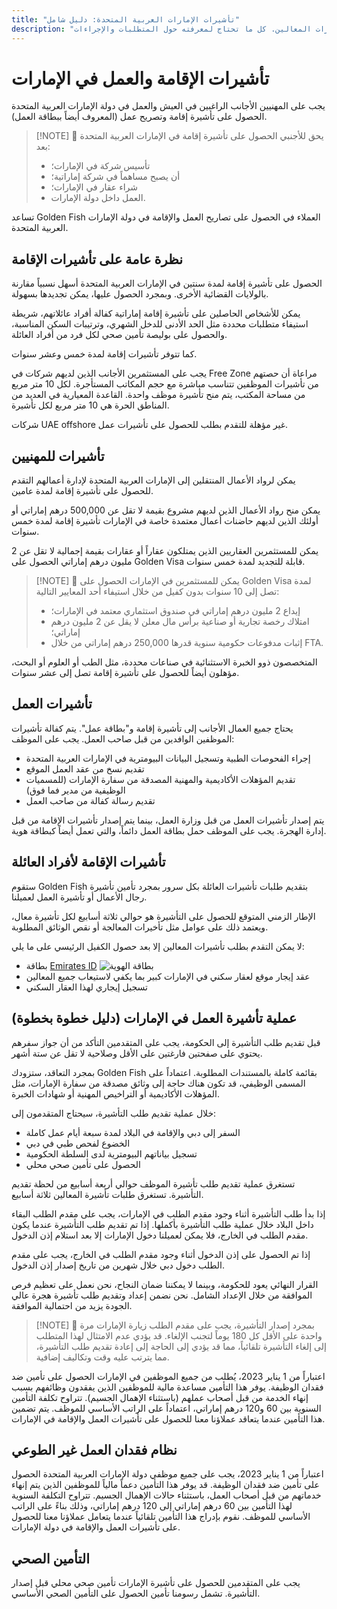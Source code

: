 ```yaml
---
title: "تأشيرات الإمارات العربية المتحدة: دليل شامل"
description: "نظرة خبير على أنواع تأشيرات الإمارات: تصاريح الإقامة وتأشيرات العمل وتأشيرات المعالين. كل ما تحتاج لمعرفته حول المتطلبات والإجراءات."
---
```


# تأشيرات الإقامة والعمل في الإمارات

يجب على المهنيين الأجانب الراغبين في العيش والعمل في دولة الإمارات العربية المتحدة الحصول على تأشيرة إقامة وتصريح عمل (المعروف أيضاً ببطاقة العمل).

> [!NOTE] 💚 يحق للأجنبي الحصول على تأشيرة إقامة في الإمارات العربية المتحدة بعد:
>
> - تأسيس شركة في الإمارات؛
> - أن يصبح مساهماً في شركة إماراتية؛
> - شراء عقار في الإمارات؛
> - العمل داخل دولة الإمارات.

تساعد Golden Fish العملاء في الحصول على تصاريح العمل والإقامة في دولة الإمارات العربية المتحدة.

## نظرة عامة على تأشيرات الإقامة

الحصول على تأشيرة إقامة لمدة سنتين في الإمارات العربية المتحدة أسهل نسبياً مقارنة بالولايات القضائية الأخرى. وبمجرد الحصول عليها، يمكن تجديدها بسهولة.

يمكن للأشخاص الحاصلين على تأشيرة إقامة إماراتية كفالة أفراد عائلاتهم، شريطة استيفاء متطلبات محددة مثل الحد الأدنى للدخل الشهري، وترتيبات السكن المناسبة، والحصول على بوليصة تأمين صحي لكل فرد من أفراد العائلة.

كما تتوفر تأشيرات إقامة لمدة خمس وعشر سنوات.

يجب على المستثمرين الأجانب الذين لديهم شركات في Free Zone مراعاة أن حصتهم من تأشيرات الموظفين تتناسب مباشرة مع حجم المكاتب المستأجرة. لكل 10 متر مربع من مساحة المكتب، يتم منح تأشيرة موظف واحدة. القاعدة المعيارية في العديد من المناطق الحرة هي 10 متر مربع لكل تأشيرة.

شركات UAE offshore غير مؤهلة للتقدم بطلب للحصول على تأشيرات عمل.

## تأشيرات للمهنيين

يمكن لرواد الأعمال المنتقلين إلى الإمارات العربية المتحدة لإدارة أعمالهم التقدم للحصول على تأشيرة إقامة لمدة عامين.

يمكن منح رواد الأعمال الذين لديهم مشروع بقيمة لا تقل عن 500,000 درهم إماراتي أو أولئك الذين لديهم حاضنات أعمال معتمدة خاصة في الإمارات تأشيرة إقامة لمدة خمس سنوات.

يمكن للمستثمرين العقاريين الذين يمتلكون عقاراً أو عقارات بقيمة إجمالية لا تقل عن 2 مليون درهم إماراتي الحصول على Golden Visa قابلة للتجديد لمدة خمس سنوات.

> [!NOTE] 💚 يمكن للمستثمرين في الإمارات الحصول على Golden Visa لمدة تصل إلى 10 سنوات بدون كفيل من خلال استيفاء أحد المعايير التالية:
>
> - إيداع 2 مليون درهم إماراتي في صندوق استثماري معتمد في الإمارات؛
> - امتلاك رخصة تجارية أو صناعية برأس مال معلن لا يقل عن 2 مليون درهم إماراتي؛
> - إثبات مدفوعات حكومية سنوية قدرها 250,000 درهم إماراتي من خلال FTA.

المتخصصون ذوو الخبرة الاستثنائية في صناعات محددة، مثل الطب أو العلوم أو البحث، مؤهلون أيضاً للحصول على تأشيرة إقامة تصل إلى عشر سنوات.

## تأشيرات العمل

يحتاج جميع العمال الأجانب إلى تأشيرة إقامة و"بطاقة عمل". يتم كفالة تأشيرات الموظفين الوافدين من قبل صاحب العمل. يجب على الموظف:

- إجراء الفحوصات الطبية وتسجيل البيانات البيومترية في الإمارات العربية المتحدة
- تقديم نسخ من عقد العمل الموقع
- تقديم المؤهلات الأكاديمية والمهنية المصدقة من سفارة الإمارات (للمسميات الوظيفية من مدير فما فوق)
- تقديم رسالة كفالة من صاحب العمل

يتم إصدار تأشيرات العمل من قبل وزارة العمل، بينما يتم إصدار تأشيرات الإقامة من قبل إدارة الهجرة. يجب على الموظف حمل بطاقة العمل دائماً، والتي تعمل أيضاً كبطاقة هوية.

## تأشيرات الإقامة لأفراد العائلة

ستقوم Golden Fish بتقديم طلبات تأشيرات العائلة بكل سرور بمجرد تأمين تأشيرة رجال الأعمال أو تأشيرة العمل لعميلنا.

الإطار الزمني المتوقع للحصول على التأشيرة هو حوالي ثلاثة أسابيع لكل تأشيرة معال، ويعتمد ذلك على عوامل مثل تأخيرات المعالجة أو نقص الوثائق المطلوبة.

لا يمكن التقدم بطلب تأشيرات المعالين إلا بعد حصول الكفيل الرئيسي على ما يلي:

- بطاقة [Emirates ID](https://u.ae/en/information-and-services/visa-and-emirates-id/emirates-id) ![بطاقة الهوية](/img/ILONMASKID.webp)
- عقد إيجار موقع لعقار سكني في الإمارات كبير بما يكفي لاستيعاب جميع المعالين
- تسجيل إيجاري لهذا العقار السكني

## عملية تأشيرة العمل في الإمارات (دليل خطوة بخطوة)

قبل تقديم طلب التأشيرة إلى الحكومة، يجب على المتقدمين التأكد من أن جواز سفرهم يحتوي على صفحتين فارغتين على الأقل وصلاحية لا تقل عن ستة أشهر.

بمجرد التعاقد، ستزودك Golden Fish بقائمة كاملة بالمستندات المطلوبة. اعتماداً على المسمى الوظيفي، قد تكون هناك حاجة إلى وثائق مصدقة من سفارة الإمارات، مثل المؤهلات الأكاديمية أو التراخيص المهنية أو شهادات الخبرة.

خلال عملية تقديم طلب التأشيرة، سيحتاج المتقدمون إلى:

- السفر إلى دبي والإقامة في البلاد لمدة سبعة أيام عمل كاملة
- الخضوع لفحص طبي في دبي
- تسجيل بياناتهم البيومترية لدى السلطة الحكومية
- الحصول على تأمين صحي محلي

تستغرق عملية تقديم طلب تأشيرة الموظف حوالي أربعة أسابيع من لحظة تقديم التأشيرة. تستغرق طلبات تأشيرة المعالين ثلاثة أسابيع.

إذا بدأ طلب التأشيرة أثناء وجود مقدم الطلب في الإمارات، يجب على مقدم الطلب البقاء داخل البلاد خلال عملية طلب التأشيرة بأكملها. إذا تم تقديم طلب التأشيرة عندما يكون مقدم الطلب في الخارج، فلا يمكن لعميلنا دخول الإمارات إلا بعد استلام إذن الدخول.

إذا تم الحصول على إذن الدخول أثناء وجود مقدم الطلب في الخارج، يجب على مقدم الطلب دخول دبي خلال شهرين من تاريخ إصدار إذن الدخول.

القرار النهائي يعود للحكومة، وبينما لا يمكننا ضمان النجاح، نحن نعمل على تعظيم فرص الموافقة من خلال الإعداد الشامل. نحن نضمن إعداد وتقديم طلب تأشيرة هجرة عالي الجودة يزيد من احتمالية الموافقة.

> [!NOTE] 💚 بمجرد إصدار التأشيرة، يجب على مقدم الطلب زيارة الإمارات مرة واحدة على الأقل كل 180 يوماً لتجنب الإلغاء.
> قد يؤدي عدم الامتثال لهذا المتطلب إلى إلغاء التأشيرة تلقائياً، مما قد يؤدي إلى الحاجة إلى إعادة تقديم طلب التأشيرة، مما يترتب عليه وقت وتكاليف إضافية.

اعتباراً من 1 يناير 2023، يُطلب من جميع الموظفين في الإمارات الحصول على تأمين ضد فقدان الوظيفة. يوفر هذا التأمين مساعدة مالية للموظفين الذين يفقدون وظائفهم بسبب إنهاء الخدمة من قبل أصحاب عملهم (باستثناء الإهمال الجسيم). تتراوح تكلفة التأمين السنوية بين 60 و120 درهم إماراتي، اعتماداً على الراتب الأساسي للموظف. يتم تضمين هذا التأمين عندما يتعاقد عملاؤنا معنا للحصول على تأشيرات العمل والإقامة في الإمارات.

## نظام فقدان العمل غير الطوعي

اعتباراً من 1 يناير 2023، يجب على جميع موظفي دولة الإمارات العربية المتحدة الحصول على تأمين ضد فقدان الوظيفة. قد يوفر هذا التأمين دعماً مالياً للموظفين الذين يتم إنهاء خدماتهم من قبل أصحاب العمل، باستثناء حالات الإهمال الجسيم. تتراوح التكلفة السنوية لهذا التأمين بين 60 درهم إماراتي إلى 120 درهم إماراتي، وذلك بناءً على الراتب الأساسي للموظف. نقوم بإدراج هذا التأمين تلقائياً عندما يتعامل عملاؤنا معنا للحصول على تأشيرات العمل والإقامة في دولة الإمارات.

## التأمين الصحي

يجب على المتقدمين للحصول على تأشيرة الإمارات تأمين صحي محلي قبل إصدار التأشيرة. تشمل رسومنا تأمين الحصول على التأمين الصحي الأساسي.
